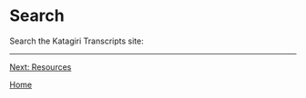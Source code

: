 <a name="0"></a>

# Search

Search the Katagiri Transcripts site:
<div>
<script async src="https://cse.google.com/cse.js?cx=2232cceef1ab492af"></script>
<div class="gcse-search"></div>
</div>

---
[Next: Resources](resources#0)

[Home](index#resources)
